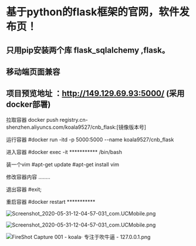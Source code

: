 # 基于python的flask框架的官网，软件发布页！

## 只用pip安装两个库 flask_sqlalchemy ,flask。

## 移动端页面兼容


## 项目预览地址 ：http://149.129.69.93:5000/ (采用docker部署)

拉取容器    docker push registry.cn-shenzhen.aliyuncs.com/koala9527/cnb_flask:[镜像版本号]

运行容器    #docker run -itd -p 5000:5000 --name koala9527/cnb_flask

进入容器    #docker exec -it *********** /bin/bash 

装一个vim      #apt-get update
               #apt-get install vim

修改容器内容    ........

退出容器        #exit;

重启容器        #docker restart ***********
  

![Screenshot_2020-05-31-12-04-57-031_com.UCMobile.png](http://ww1.sinaimg.cn/large/b43c09abgy1gfbi42gzlcj20u03qstva.jpg)

![Screenshot_2020-05-31-12-04-57-031_com.UCMobile.png](http://ww1.sinaimg.cn/large/b43c09abgy1gfbi42gzlcj20u03qstva.jpg)

![FireShot Capture 001 - koala· 专注于吹牛逼 - 127.0.0.1.png](http://ww1.sinaimg.cn/large/b43c09abgy1geisntj71ej21hc10aafu.jpg)
